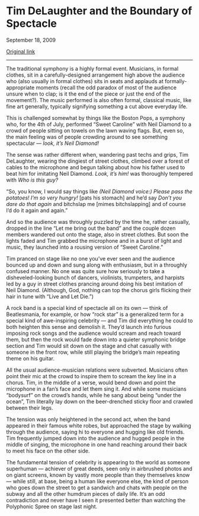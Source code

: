 Tim DeLaughter and the Boundary of Spectacle
============================================

September 18, 2009

[Original link](http://www.aaronsw.com/weblog/spree)

* * * * *

The traditional symphony is a highly formal event. Musicians, in formal
clothes, sit in a carefully-designed arrangement high above the audience
who (also usually in formal clothes) sits in seats and applauds at
formally-appropriate moments (recall the odd paradox of most of the
audience unsure when to clap; is it the end of the piece or just the end
of the movement?). The music performed is also often formal, classical
music, like fine art generally, typically signifying something a cut
above everyday life.

This is challenged somewhat by things like the Boston Pops, a symphony
who, for the 4th of July, performed “Sweet Caroline” with Neil Diamond
to a crowd of people sitting on towels on the lawn waving flags. But,
even so, the main feeling was of people crowding around to see something
spectacular — *look, it’s Neil Diamond!*

The sense was rather different when, wandering past techs and grips, Tim
DeLaughter, wearing the dingiest of street clothes, climbed over a
forest of cables to the microphone and begun talking about how his
father used to beat him for imitating Neil Diamond. *Look, it’s him!*
was thoroughly tempered with *Who is this guy?*

“So, you know, I would say things like *(Neil Diamond voice:) Please
pass the potatoes! I’m so very hungry!* [pats his stomach] and he’d say
*Don’t you dare do that again* and bitchslap me [mimes bitchslapping]
and of course I’d do it again and again.”

And so the audience was throughly puzzled by the time he, rather
casually, dropped in the line “Let me bring out the band” and the couple
dozen members wandered out onto the stage, also in street clothes. But
soon the lights faded and Tim grabbed the microphone and in a burst of
light and music, they launched into a rousing version of “Sweet
Caroline.”

Tim pranced on stage like no one you’ve ever seen and the audience
bounced up and down and sung along with enthusiasm, but in a throughly
confused manner. No one was quite sure how seriously to take a
disheveled-looking bunch of dancers, violinists, trumpeters, and
harpists led by a guy in street clothes prancing around doing his best
imitation of Neil Diamond. (Although, God, nothing can top the chorus
girls flicking their hair in tune with “Live and Let Die.”)

A rock band is a special kind of spectacle all on its own — think of
Beatlesmania, for example, or how “rock star” is a generalized term for
a special kind of awe-inspiring celebrity — and Tim did everything he
could to both heighten this sense and demolish it. They’d launch into
furious imposing rock songs and the audience would scream and reach
toward them, but then the rock would fade down into a quieter symphonic
bridge section and Tim would sit down on the stage and chat casually
with someone in the front row, while still playing the bridge’s main
repeating theme on his guitar.

All the usual audience-musician relations were subverted. Musicians
often point their mic at the crowd to inspire them to scream the key
line in a chorus. Tim, in the middle of a verse, would bend down and
point the microphone in a fan’s face and let them sing it. And while
some musicians “bodysurf” on the crowd’s hands, while he sang about
being “under the ocean”, Tim literally lay down on the beer-drenched
sticky floor and crawled between their legs.

The tension was only heightened in the second act, when the band
appeared in their famous white robes, but approached the stage by
walking through the audience, saying hi to everyone and hugging like old
friends. Tim frequently jumped down into the audience and hugged people
in the middle of singing, the microphone in one hand reaching around
their back to meet his face on the other side.

The fundamental tension of celebrity is appearing to the world as
someone superhuman — achiever of great deeds, seen only in airbrushed
photos and on giant screens, known by vastly more people than they
themselves know — while still, at base, being a human like everyone
else, the kind of person who goes down the street to get a sandwich and
chats with people on the subway and all the other humdrum pieces of
daily life. It’s an odd contradiction and never have I seen it presented
better than watching the Polyphonic Spree on stage last night.
